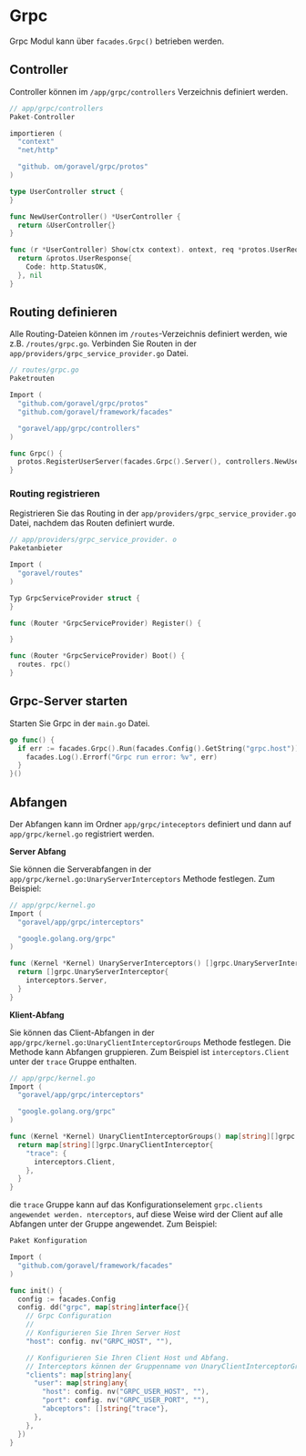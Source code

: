 # Grpc

Grpc Modul kann über `facades.Grpc()` betrieben werden.

## Controller

Controller können im `/app/grpc/controllers` Verzeichnis definiert werden.

```go
// app/grpc/controllers
Paket-Controller

importieren (
  "context"
  "net/http"

  "github. om/goravel/grpc/protos"
)

type UserController struct {
}

func NewUserController() *UserController {
  return &UserController{}
}

func (r *UserController) Show(ctx context). ontext, req *protos.UserRequest) (protoBook *protos.UserResponse, err error) {
  return &protos.UserResponse{
    Code: http.StatusOK,
  }, nil
}
```

## Routing definieren

Alle Routing-Dateien können im `/routes`-Verzeichnis definiert werden, wie z.B. `/routes/grpc.go`. Verbinden Sie Routen in der
`app/providers/grpc_service_provider.go` Datei.

```go
// routes/grpc.go
Paketrouten

Import (
  "github.com/goravel/grpc/protos"
  "github.com/goravel/framework/facades"

  "goravel/app/grpc/controllers"
)

func Grpc() {
  protos.RegisterUserServer(facades.Grpc().Server(), controllers.NewUserController())
}
```

### Routing registrieren

Registrieren Sie das Routing in der `app/providers/grpc_service_provider.go` Datei, nachdem das Routen definiert wurde.

```go
// app/providers/grpc_service_provider. o
Paketanbieter

Import (
  "goravel/routes"
)

Typ GrpcServiceProvider struct {
}

func (Router *GrpcServiceProvider) Register() {

}

func (Router *GrpcServiceProvider) Boot() {
  routes. rpc()
}
```

## Grpc-Server starten

Starten Sie Grpc in der `main.go` Datei.

```go
go func() {
  if err := facades.Grpc().Run(facades.Config().GetString("grpc.host")); err != nil {
    facades.Log().Errorf("Grpc run error: %v", err)
  }
}()
```

## Abfangen

Der Abfangen kann im Ordner `app/grpc/inteceptors` definiert und dann auf `app/grpc/kernel.go` registriert werden.

**Server Abfang**

Sie können die Serverabfangen in der `app/grpc/kernel.go:UnaryServerInterceptors` Methode festlegen. Zum Beispiel:

```go
// app/grpc/kernel.go
Import (
  "goravel/app/grpc/interceptors"

  "google.golang.org/grpc"
)

func (Kernel *Kernel) UnaryServerInterceptors() []grpc.UnaryServerInterceptor {
  return []grpc.UnaryServerInterceptor{
    interceptors.Server,
  }
}
```

**Klient-Abfang**

Sie können das Client-Abfangen in der `app/grpc/kernel.go:UnaryClientInterceptorGroups` Methode festlegen. Die Methode kann
Abfangen gruppieren. Zum Beispiel ist `interceptors.Client` unter der `trace` Gruppe enthalten.

```go
// app/grpc/kernel.go
Import (
  "goravel/app/grpc/interceptors"

  "google.golang.org/grpc"
)

func (Kernel *Kernel) UnaryClientInterceptorGroups() map[string][]grpc. naryClientInterceptor {
  return map[string][]grpc.UnaryClientInterceptor{
    "trace": {
      interceptors.Client,
    },
  }
}
```

die `trace` Gruppe kann auf das Konfigurationselement `grpc.clients angewendet werden. nterceptors`, auf diese Weise wird der Client
auf alle Abfangen unter der Gruppe angewendet. Zum Beispiel:

```go
Paket Konfiguration

Import (
  "github.com/goravel/framework/facades"
)

func init() {
  config := facades.Config
  config. dd("grpc", map[string]interface{}{
    // Grpc Configuration
    //
    // Konfigurieren Sie Ihren Server Host
    "host": config. nv("GRPC_HOST", ""),

    // Konfigurieren Sie Ihren Client Host und Abfang.
    // Interceptors können der Gruppenname von UnaryClientInterceptorGroups in app/grpc/kernel.go sein.
    "clients": map[string]any{
      "user": map[string]any{
        "host": config. nv("GRPC_USER_HOST", ""),
        "port": config. nv("GRPC_USER_PORT", ""),
        "abceptors": []string{"trace"},
      },
    },
  })
}
```

